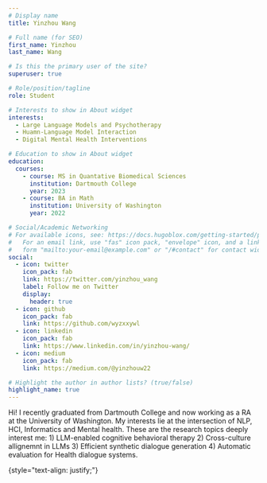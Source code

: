 ```yaml
---
# Display name
title: Yinzhou Wang

# Full name (for SEO)
first_name: Yinzhou
last_name: Wang

# Is this the primary user of the site?
superuser: true

# Role/position/tagline
role: Student

# Interests to show in About widget
interests:
  - Large Language Models and Psychotherapy
  - Huamn-Language Model Interaction
  - Digital Mental Health Interventions

# Education to show in About widget
education:
  courses:
    - course: MS in Quantative Biomedical Sciences
      institution: Dartmouth College
      year: 2023
    - course: BA in Math
      institution: University of Washington
      year: 2022

# Social/Academic Networking
# For available icons, see: https://docs.hugoblox.com/getting-started/page-builder/#icons
#   For an email link, use "fas" icon pack, "envelope" icon, and a link in the
#   form "mailto:your-email@example.com" or "/#contact" for contact widget.
social:
  - icon: twitter
    icon_pack: fab
    link: https://twitter.com/yinzhou_wang
    label: Follow me on Twitter
    display:
      header: true
  - icon: github
    icon_pack: fab
    link: https://github.com/wyzxxywl
  - icon: linkedin
    icon_pack: fab
    link: https://www.linkedin.com/in/yinzhou-wang/
  - icon: medium
    icon_pack: fab
    link: https://medium.com/@yinzhouw22

# Highlight the author in author lists? (true/false)
highlight_name: true
---
```


Hi! I recently graduated from Dartmouth College and now working as a RA at the University of Washington. My interests lie at the intersection of NLP, HCI, Informatics and Mental health. These are the research topics deeply interest me: 1) LLM-enabled cognitive behavioral therapy 2) Cross-culture allignemnt in LLMs 3) Efficient synthetic dialogue generation 4) Automatic evaluation for Health dialogue systems.

{style="text-align: justify;"}
